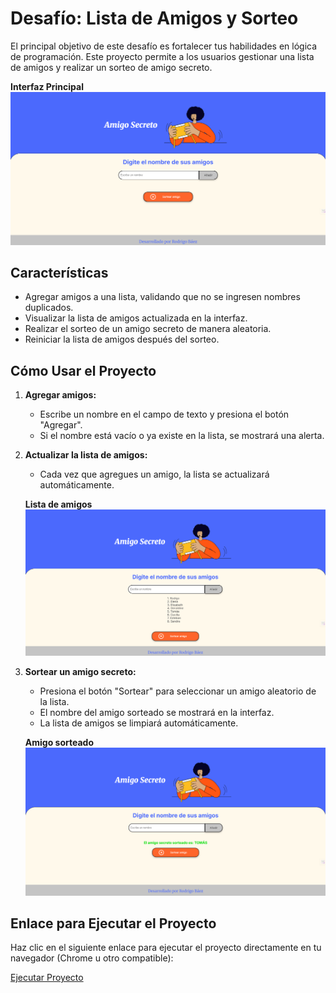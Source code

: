 # Desafío: Lista de Amigos y Sorteo

El principal objetivo de este desafío es fortalecer tus habilidades en lógica de programación. Este proyecto permite a los usuarios gestionar una lista de amigos y realizar un sorteo de amigo secreto.

**Interfaz Principal**
![Pantalla Inicial](assets/Pantalla-de-inicio.png)

## Características
- Agregar amigos a una lista, validando que no se ingresen nombres duplicados.
- Visualizar la lista de amigos actualizada en la interfaz.
- Realizar el sorteo de un amigo secreto de manera aleatoria.
- Reiniciar la lista de amigos después del sorteo.

## Cómo Usar el Proyecto
1. **Agregar amigos:**
   - Escribe un nombre en el campo de texto y presiona el botón "Agregar".
   - Si el nombre está vacío o ya existe en la lista, se mostrará una alerta.
2. **Actualizar la lista de amigos:**
   - Cada vez que agregues un amigo, la lista se actualizará automáticamente.

   **Lista de amigos**
   ![Lista de amigos ingresados](assets/Amigos-ingresados.png)

3. **Sortear un amigo secreto:**
   - Presiona el botón "Sortear" para seleccionar un amigo aleatorio de la lista.
   - El nombre del amigo sorteado se mostrará en la interfaz.
   - La lista de amigos se limpiará automáticamente.

   **Amigo sorteado**
   ![Amigo sorteado](assets/Amigo-sorteado.png)


## Enlace para Ejecutar el Proyecto

Haz clic en el siguiente enlace para ejecutar el proyecto directamente en tu navegador (Chrome u otro compatible):

[Ejecutar Proyecto](https://Robacru.github.io/Desafio-amigo-secreto)

